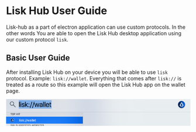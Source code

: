 # Lisk Hub User Guide
Lisk-hub as a part of electron application can use custom protocols. In the other words You are able to open the Lisk Hub desktop application using our custom protocol `lisk`.

## Basic User Guide
After installing Lisk Hub on your device you will be able to use `lisk` protocol. Example: `lisk://wallet`. Everything that comes after `lisk://` is treated as a route so this example will open the Lisk Hub app on the wallet page.

![lisk_wallet](lisk_wallet.png "lisk_wallet")
